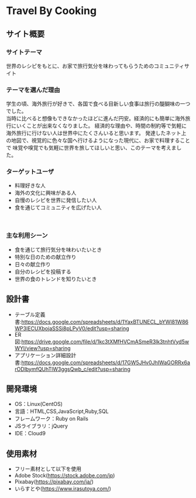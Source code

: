 # Travel By Cooking

## サイト概要
### サイトテーマ
世界のレシピをもとに、お家で旅行気分を味わってもらうためのコミュニティサイト
​
### テーマを選んだ理由
学生の頃、海外旅行が好きで、各国で食べる目新しい食事は旅行の醍醐味の一つでした。  
当時に比べると想像もできなかったほどに進んだ円安。経済的にも簡単に海外旅行にいくことが出来なくなりました。
経済的な理由や、時間の制約等で気軽に海外旅行に行けない人は世界中にたくさんいると思います。
発達したネット上の地図で、視覚的に色々な国へ行けるようになった現代に、お家で料理することで
味覚や嗅覚でも気軽に世界を旅してほしいと思い、このテーマを考えました。



### ターゲットユーザ
- 料理好きな人
- 海外の文化に興味がある人
- 自慢のレシピを世界に発信したい人
- 食を通じてコミュニティを広げたい人


​
### 主な利用シーン
- 食を通じて旅行気分を味わいたいとき
- 特別な日のための献立作り
- 日々の献立作り
- 自分のレシピを投稿する
- 世界の食のトレンドを知りたいとき

## 設計書
- テーブル定義書:https://docs.google.com/spreadsheets/d/1YaxBTUNECL_bYWl81W86WP3IECUXbojaSSSi8pLPyV0/edit?usp=sharing
- ER図:https://drive.google.com/file/d/1kc3tXMfHVCmASmeR3lk3tnhtVyd5wWYl/view?usp=sharing
- アプリケーション詳細設計書:https://docs.google.com/spreadsheets/d/17GW5JHv0JhIWaGORRx6arODlbymfQUhTlW3ggsQwb_c/edit?usp=sharing

## 開発環境
- OS：Linux(CentOS)
- 言語：HTML,CSS,JavaScript,Ruby,SQL
- フレームワーク：Ruby on Rails
- JSライブラリ：jQuery
- IDE：Cloud9

## 使用素材
- フリー素材として以下を使用
- Adobe Stock(https://stock.adobe.com/jp)
- Pixabay(https://pixabay.com/ja/)
- いらすとや(https://www.irasutoya.com/)